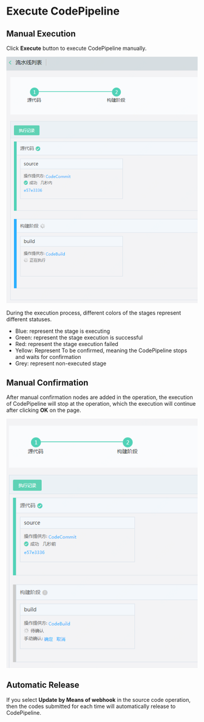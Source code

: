 # Execute CodePipeline

## Manual Execution
Click **Execute** button to execute CodePipeline manually.

![](/image/codepipeline/Release-Pipeline.png) 

During the execution process, different colors of the stages represent different statuses.

   - Blue: represent the stage is executing
   - Green: represent the stage execution is successful
   - Red: represent the stage execution failed
   - Yellow: Represent To be confirmed, meaning the CodePipeline stops and waits for confirmation
   - Grey: represent non-executed stage
   

## Manual Confirmation
After manual confirmation nodes are added in the operation, the execution of CodePipeline will stop at the operation, which the execution will continue after clicking **OK** on the page.

![](/image/codepipeline/Check-Pipeline.PNG) 

## Automatic Release
If you select **Update by Means of webhook** in the source code operation, then the codes submitted for each time will automatically release to CodePipeline.
